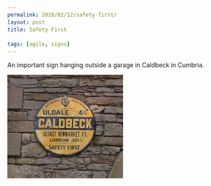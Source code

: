 ```yaml
---
permalink: 2018/02/12/safety-first/
layout: post
title: Safety First

tags: [agile, signs]
---
```


An important sign hanging outside a garage in Caldbeck in Cumbria.

![sign](/img/posts/safety-first/safety-first.webp)
